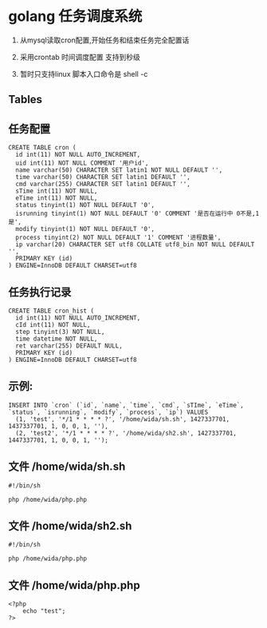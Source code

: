 
**golang  任务调度系统**
==============

1. 从mysql读取cron配置,开始任务和结束任务完全配置话

2. 采用crontab 时间调度配置  支持到秒级

3. 暂时只支持linux  脚本入口命令是 shell -c


Tables
------

任务配置
----
    CREATE TABLE cron (
      id int(11) NOT NULL AUTO_INCREMENT,
      uid int(11) NOT NULL COMMENT '用户id',
      name varchar(50) CHARACTER SET latin1 NOT NULL DEFAULT '',
      time varchar(50) CHARACTER SET latin1 DEFAULT '',
      cmd varchar(255) CHARACTER SET latin1 DEFAULT '',
      sTime int(11) NOT NULL,
      eTime int(11) NOT NULL,
      status tinyint(1) NOT NULL DEFAULT '0',
      isrunning tinyint(1) NOT NULL DEFAULT '0' COMMENT '是否在运行中 0不是,1是',
      modify tinyint(1) NOT NULL DEFAULT '0',
      process tinyint(2) NOT NULL DEFAULT '1' COMMENT '进程数量',
      ip varchar(20) CHARACTER SET utf8 COLLATE utf8_bin NOT NULL DEFAULT '',
      PRIMARY KEY (id)
    ) ENGINE=InnoDB DEFAULT CHARSET=utf8

任务执行记录
----
    CREATE TABLE cron_hist (
      id int(11) NOT NULL AUTO_INCREMENT,
      cId int(11) NOT NULL,
      step tinyint(3) NOT NULL,
      time datetime NOT NULL,
      ret varchar(255) DEFAULT NULL,
      PRIMARY KEY (id)
    ) ENGINE=InnoDB DEFAULT CHARSET=utf8


示例:
-----
    INSERT INTO `cron` (`id`, `name`, `time`, `cmd`, `sTIme`, `eTime`, `status`, `isrunning`, `modify`, `process`, `ip`) VALUES
      (1, 'test', '*/1 * * * * ?', '/home/wida/sh.sh', 1427337701, 1437337701, 1, 0, 0, 1, ''),
      (2, 'test2', '*/1 * * * * ?', '/home/wida/sh2.sh', 1427337701, 1447337701, 1, 0, 0, 1, '');

文件 /home/wida/sh.sh
------

    #!/bin/sh

    php /home/wida/php.php

文件 /home/wida/sh2.sh
------
    #!/bin/sh

    php /home/wida/php.php

文件 /home/wida/php.php
------
    <?php
        echo "test";
    ?>